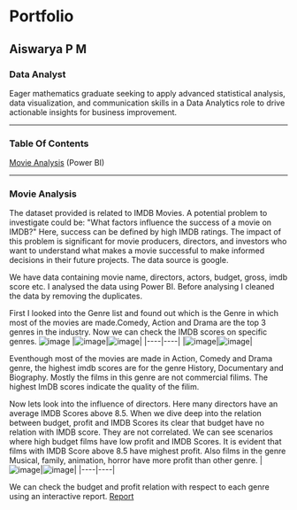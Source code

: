 # Portfolio
## Aiswarya P M
### Data Analyst

Eager mathematics graduate seeking to apply advanced statistical analysis, data visualization, and communication skills in a Data Analytics role to drive actionable insights for business improvement.

---

### Table Of Contents
[Movie Analysis](#Movie-Analysis) (Power BI)

---
### Movie Analysis
The dataset provided is related to IMDB Movies. A potential problem to investigate could be: "What factors influence the success of a movie on IMDB?" Here, success can be defined by high IMDB ratings. The impact of this problem is significant for movie producers, directors, and investors who want to understand what makes a movie successful to make informed decisions in their future projects. The data source is google.

We have data containing movie name, directors, actors, budget, gross, imdb score etc. I analysed the data using Power BI. Before analysing I cleaned the data by removing the duplicates.

First I looked into the Genre list and found out which is the Genre in which most of the movies are made.Comedy, Action and Drama are the top 3 genres in the industry. Now we can check the IMDB scores on specific genres.
![image](https://github.com/AiswaryaPM98/Portfolio/assets/149407441/54eb71bc-4549-482a-8601-8e8e1a6618d3)
|![image](https://github.com/AiswaryaPM98/Portfolio/assets/149407441/5add5f86-c335-4903-ba8e-e6de973b671e)|![image](https://github.com/AiswaryaPM98/Portfolio/assets/149407441/da7b4e38-5327-4ccb-b755-f21f5463a5ff)|
|----|----|
|![image](https://github.com/AiswaryaPM98/Portfolio/assets/149407441/b8f86415-71b1-4400-880c-f82637a04a70)|![image](https://github.com/AiswaryaPM98/Portfolio/assets/149407441/9e2d9b3d-0261-4d38-b429-0617b6fb7e06)|

Eventhough most of the movies are made in Action, Comedy and Drama genre, the highest imdb scores are for the genre History, Documentary and Biography. Mostly the films in this genre are not commercial filims. The highest ImDB scores indicate the quality of the filim. 

Now lets look into the influence of directors. Here many directors have an average IMDB Scores above 8.5. When we dive deep into the relation between budget, profit and IMDB Scores its clear that budget have no relation with IMDB score. They are not correlated. We can see scenarios where high budget films have low profit and IMDB Scores. It is evident that films with IMDB Score above 8.5 have mighest profit. Also films in the genre Musical, family, animation, horror have more profit than other genre.
|![image](https://github.com/AiswaryaPM98/Portfolio/assets/149407441/9877d166-70a4-411c-9f23-11b30a4d039c)|![image](https://github.com/AiswaryaPM98/Portfolio/assets/149407441/c46b5711-7950-4eb7-aa38-cd2bf0b6168f)|
|----|----|

We can check the budget and profit relation with respect to each genre using an interactive report. [Report](https://app.powerbi.com/links/nywHjCcYKB?ctid=48982c93-be9a-4edc-b6c3-23c9093d7403&pbi_source=linkShare&bookmarkGuid=7e0475a0-11d5-48a6-872f-cfab11f6d092)













